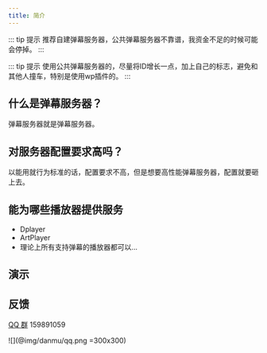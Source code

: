 ```yaml
---
title: 简介
---
```


::: tip 提示
推荐自建弹幕服务器，公共弹幕服务器不靠谱，我资金不足的时候可能会停掉。
:::

::: tip 提示
使用公共弹幕服务器的，尽量将ID增长一点，加上自己的标志，避免和其他人撞车，特别是使用wp插件的。
:::

## 什么是弹幕服务器？

弹幕服务器就是弹幕服务器。

## 对服务器配置要求高吗？

以能用就行为标准的话，配置要求不高，但是想要高性能弹幕服务器，配置就要砸上去。

## 能为哪些播放器提供服务

- Dplayer
- ArtPlayer
- 理论上所有支持弹幕的播放器都可以...

## 演示

<dplayer src="/video/s_720.mp4" danmu-id="C6CC6218F1FB8770" danmu-addition="https://danmu.u2sb.top/api/danmu/dplayer/v3/bilibili?cid=73636868"/>

## 反馈

[QQ 群](https://shang.qq.com/wpa/qunwpa?idkey=f2a6dba8d97899969101dd29210d972f04febd0ff8cf08ed50dd27790f23c9a9) 159891059

![](@img/danmu/qq.png =300x300)

<ClientOnly>
  <Vssue title="简介-danmu | 弹幕服务器文档" />
</ClientOnly>


